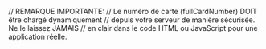 // REMARQUE IMPORTANTE:
// Le numéro de carte (fullCardNumber) DOIT être chargé dynamiquement 
// depuis votre serveur de manière sécurisée. Ne le laissez JAMAIS 
// en clair dans le code HTML ou JavaScript pour une application réelle.